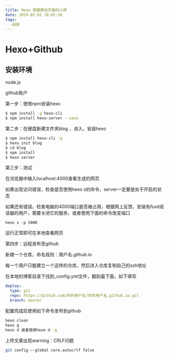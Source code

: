 ```yaml
---
title: Hexo 搭建静态页面的心得
date: 2019-02-01 18:02:38
tags:
  -经验
---
```


# Hexo+Github

## 安装环境

node.js

github账户
<!--more-->

第一步：使用npm安装hexo

```bash
$ npm install -g hexo-cli  
$ npm install hexo-server --save
```

第二步：在硬盘新建文件夹blog ，进入，安装hexo

```bash
$ npm install hexo-cli -g
$ hexo init blog
$ cd blog
$ npm install
$ hexo server
```

第三步：测试

在浏览器中输入localhost:4000查看生成的网页

如果出现访问错误，检查是否使用hexo s的命令，server一定要是处于开启的状态

如果还有错误，检查电脑的4000端口是否被占用，根据网上反馈，安装有foxit阅读器的用户，需要关闭它的服务，或者使用下面的命令改变端口

```
hexo s -p 5000
```

运行正常即可在本地查看网页

第四步：远程发布至github

新建一个仓库，命名规则：用户名.github.io

每一个用户只能建立一个这样的仓库，然后进入仓库复制自己的ssh地址

在本地的博客目录下找到_config.yml文件，翻到最下面，如下填写

```yaml
deploy:
  type: git
  repo: https://github.com/你的用户名/你的用户名.github.io.git
  branch: master
```

配置完成后使用如下命令发布到github

```bash
hexo clean
hexo g
hexo d 或者使用hexo d -g
```

上传文章出现warning：CRLF问题

```bash
git config –-global core.autocrlf false
```

